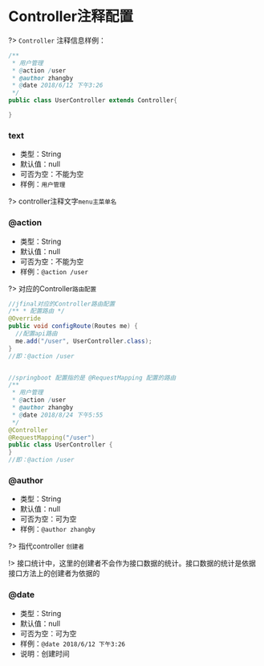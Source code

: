 # Controller注释配置


?> `Controller` 注释信息样例：

``` java
/**
 * 用户管理
 * @action /user
 * @author zhangby
 * @date 2018/6/12 下午3:26
 */
public class UserController extends Controller{

}
```

### text
  - 类型：String
  - 默认值：null
  - 可否为空：不能为空
  - 样例：`用户管理`

?> controller注释文字`menu主菜单名`

### @action
  - 类型：String
  - 默认值：null
  - 可否为空：不能为空
  - 样例：`@action /user`

?> 对应的Controller`路由配置`
```java
//jfinal对应的Controller路由配置
/** * 配置路由 */
@Override
public void configRoute(Routes me) {
  //配置api路由
  me.add("/user", UserController.class);
}
//即：@action /user


//springboot 配置指的是 @RequestMapping 配置的路由
/**
 * 用户管理
 * @action /user
 * @author zhangby
 * @date 2018/8/24 下午5:55
 */
@Controller
@RequestMapping("/user")
public class UserController {
}
//即：@action /user

```

### @author
  - 类型：String
  - 默认值：null
  - 可否为空：可为空
  - 样例：`@author zhangby`

?> 指代controller `创建者`


!> 接口统计中，这里的创建者不会作为接口数据的统计。接口数据的统计是依据接口方法上的创建者为依据的


### @date
- 类型：String
- 默认值：null
- 可否为空：可为空
- 样例：`@date 2018/6/12 下午3:26`
- 说明：创建时间
